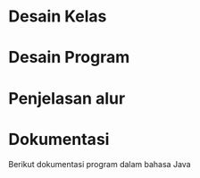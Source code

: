 # Desain Kelas

# Desain Program


# Penjelasan alur


# Dokumentasi
Berikut dokumentasi program dalam bahasa Java
